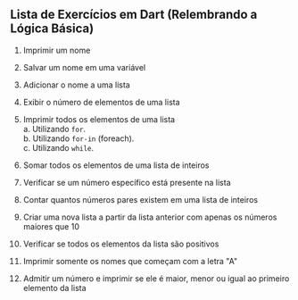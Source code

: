 ## Lista de Exercícios em Dart (Relembrando a Lógica Básica)

1. Imprimir um nome

2. Salvar um nome em uma variável

3. Adicionar o nome a uma lista

4. Exibir o número de elementos de uma lista

5. Imprimir todos os elementos de uma lista  
   a. Utilizando `for`.  
   b. Utilizando `for-in` (foreach).  
   c. Utilizando `while`.

6. Somar todos os elementos de uma lista de inteiros

7. Verificar se um número específico está presente na lista

8. Contar quantos números pares existem em uma lista de inteiros

9. Criar uma nova lista a partir da lista anterior com apenas os números maiores que 10

10. Verificar se todos os elementos da lista são positivos

11. Imprimir somente os nomes que começam com a letra "A"

12. Admitir um número e imprimir se ele é maior, menor ou igual ao primeiro elemento da lista